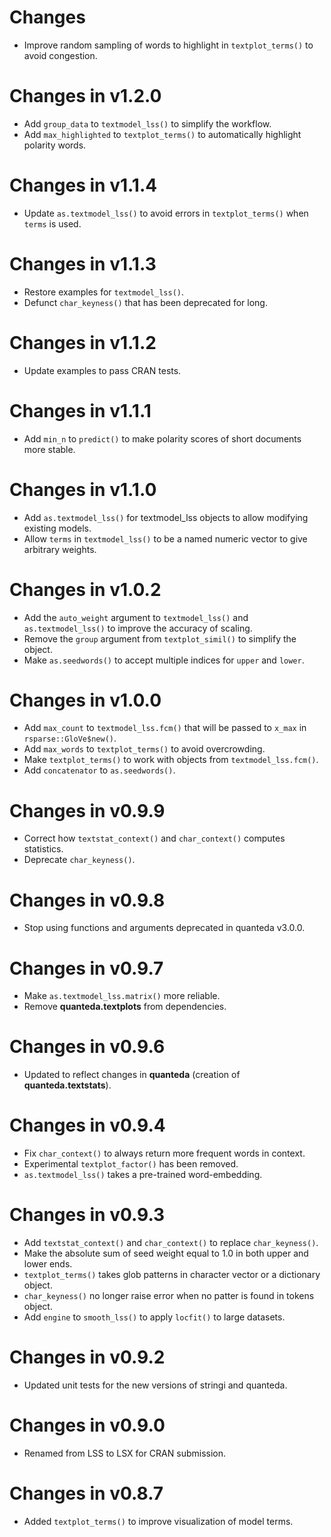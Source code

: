 # Changes

* Improve random sampling of words to highlight in `textplot_terms()` to avoid congestion.

# Changes in v1.2.0

* Add `group_data` to `textmodel_lss()` to simplify the workflow.
* Add `max_highlighted` to `textplot_terms()` to automatically highlight polarity words.

# Changes in v1.1.4

* Update `as.textmodel_lss()` to avoid errors in `textplot_terms()` when `terms` is used.

# Changes in v1.1.3

* Restore examples for `textmodel_lss()`.
* Defunct `char_keyness()` that has been deprecated for long.

# Changes in v1.1.2

* Update examples to pass CRAN tests.

# Changes in v1.1.1

* Add `min_n` to `predict()` to make polarity scores of short documents more stable.

# Changes in v1.1.0

* Add `as.textmodel_lss()` for textmodel_lss objects to allow modifying existing models.
* Allow `terms` in `textmodel_lss()` to be a named numeric vector to give arbitrary weights.

# Changes in v1.0.2

* Add the `auto_weight` argument to `textmodel_lss()` and `as.textmodel_lss()` to improve the accuracy of scaling.
* Remove the `group` argument from `textplot_simil()` to simplify the object.
* Make `as.seedwords()` to accept multiple indices for `upper` and `lower`.

# Changes in v1.0.0

* Add `max_count` to `textmodel_lss.fcm()` that will be passed to `x_max` in `rsparse::GloVe$new()`.
* Add `max_words` to `textplot_terms()` to avoid overcrowding.
* Make `textplot_terms()` to work with objects from `textmodel_lss.fcm()`.
* Add `concatenator` to `as.seedwords()`.

# Changes in v0.9.9

* Correct how `textstat_context()` and `char_context()` computes statistics.
* Deprecate `char_keyness()`.

# Changes in v0.9.8

* Stop using functions and arguments deprecated in quanteda v3.0.0.

# Changes in v0.9.7

* Make `as.textmodel_lss.matrix()` more reliable.
* Remove **quanteda.textplots** from dependencies. 

# Changes in v0.9.6

* Updated to reflect changes in **quanteda** (creation of **quanteda.textstats**).

# Changes in v0.9.4

* Fix `char_context()` to always return more frequent words in context. 
* Experimental `textplot_factor()` has been removed.
* `as.textmodel_lss()` takes a pre-trained word-embedding.

# Changes in v0.9.3

* Add `textstat_context()` and `char_context()` to replace `char_keyness()`.
* Make the absolute sum of seed weight equal to 1.0 in both upper and lower ends. 
* `textplot_terms()` takes glob patterns in character vector or a dictionary object.
* `char_keyness()` no longer raise error when no patter is found in tokens object.
* Add `engine` to `smooth_lss()` to apply `locfit()` to large datasets.

# Changes in v0.9.2

* Updated unit tests for the new versions of stringi and quanteda.

# Changes in v0.9.0

* Renamed from LSS to LSX for CRAN submission.

# Changes in v0.8.7

* Added `textplot_terms()` to improve visualization of model terms.
